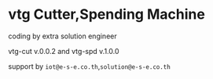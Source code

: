 # vtg Cutter,Spending Machine  
 coding by extra solution engineer

vtg-cut v.0.0.2 and
vtg-spd v.1.0.0

support by `iot@e-s-e.co.th`,`solution@e-s-e.co.th`